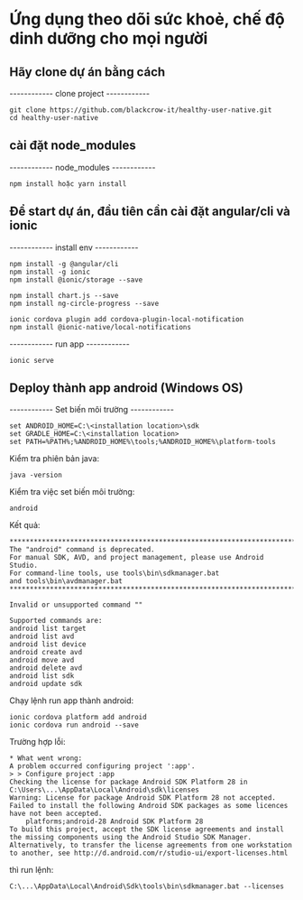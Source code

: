 # Ứng dụng theo dõi sức khoẻ, chế độ dinh dưỡng cho mọi người

## Hãy clone dự án bằng cách
------------ clone project   ------------

	git clone https://github.com/blackcrow-it/healthy-user-native.git
	cd healthy-user-native
## cài đặt node_modules
------------ node_modules   ------------

	npm install hoặc yarn install

## Để start dự án, đầu tiên cần cài đặt angular/cli và ionic
------------ install env   ------------

	npm install -g @angular/cli
    npm install -g ionic
	npm install @ionic/storage --save

	npm install chart.js --save
	npm install ng-circle-progress --save

	ionic cordova plugin add cordova-plugin-local-notification
	npm install @ionic-native/local-notifications

------------ run app   ------------

	ionic serve



## Deploy thành app android (Windows OS)
------------ Set biến môi trường   ------------

	set ANDROID_HOME=C:\<installation location>\sdk
	set GRADLE_HOME=C:\<installation location>
	set PATH=%PATH%;%ANDROID_HOME%\tools;%ANDROID_HOME%\platform-tools


Kiểm tra phiên bản java:

	java -version

Kiểm tra việc set biến môi trường:

	android

Kết quả:

	**************************************************************************
	The "android" command is deprecated.
	For manual SDK, AVD, and project management, please use Android Studio.
	For command-line tools, use tools\bin\sdkmanager.bat
	and tools\bin\avdmanager.bat
	**************************************************************************

	Invalid or unsupported command ""

	Supported commands are:
	android list target
	android list avd
	android list device
	android create avd
	android move avd
	android delete avd
	android list sdk
	android update sdk

Chạy lệnh run app thành android:

	ionic cordova platform add android
	ionic cordova run android --save

Trường hợp lỗi:

	* What went wrong:
	A problem occurred configuring project ':app'.
	> > Configure project :app
	Checking the license for package Android SDK Platform 28 in C:\Users\...\AppData\Local\Android\sdk\licenses
	Warning: License for package Android SDK Platform 28 not accepted.
	Failed to install the following Android SDK packages as some licences have not been accepted.
		platforms;android-28 Android SDK Platform 28
	To build this project, accept the SDK license agreements and install the missing components using the Android Studio SDK Manager.
	Alternatively, to transfer the license agreements from one workstation to another, see http://d.android.com/r/studio-ui/export-licenses.html

thì run lệnh:

	C:\...\AppData\Local\Android\Sdk\tools\bin\sdkmanager.bat --licenses